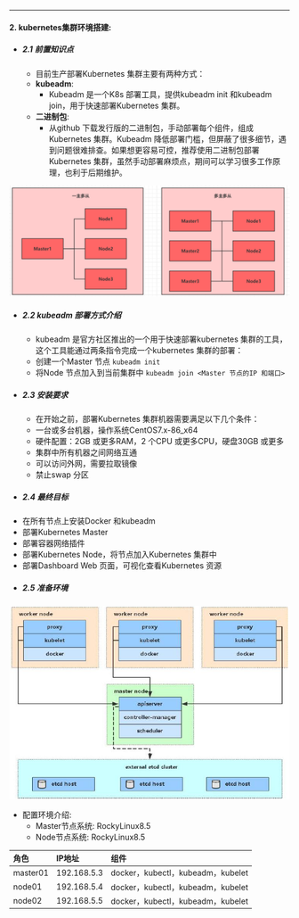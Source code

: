 ---
#### 2. kubernetes集群环境搭建:
+ ##### 2.1 前置知识点
  - 目前生产部署Kubernetes 集群主要有两种方式：
  - **kubeadm**:
    - Kubeadm 是一个K8s 部署工具，提供kubeadm init 和kubeadm join，用于快速部署Kubernetes 集群。
  - **二进制包**:
    - 从github 下载发行版的二进制包，手动部署每个组件，组成Kubernetes 集群。Kubeadm 降低部署门槛，但屏蔽了很多细节，遇到问题很难排查。如果想更容易可控，推荐使用二进制包部署Kubernetes 集群，虽然手动部署麻烦点，期间可以学习很多工作原理，也利于后期维护。

![pics1](../pics/image-20200404094800622.png)

+ ##### 2.2 kubeadm 部署方式介绍
  - kubeadm 是官方社区推出的一个用于快速部署kubernetes 集群的工具，这个工具能通过两条指令完成一个kubernetes 集群的部署：
  - 创建一个Master 节点 `kubeadm init`
  - 将Node 节点加入到当前集群中 `kubeadm join <Master 节点的IP 和端口>`

+ ##### 2.3 安装要求
  - 在开始之前，部署Kubernetes 集群机器需要满足以下几个条件：
   - 一台或多台机器，操作系统CentOS7.x-86_x64
   - 硬件配置：2GB 或更多RAM，2 个CPU 或更多CPU，硬盘30GB 或更多
   - 集群中所有机器之间网络互通
   - 可以访问外网，需要拉取镜像
   - 禁止swap 分区

+ ##### 2.4 最终目标
 - 在所有节点上安装Docker 和kubeadm
 - 部署Kubernetes Master
 - 部署容器网络插件
 - 部署Kubernetes Node，将节点加入Kubernetes 集群中
 - 部署Dashboard Web 页面，可视化查看Kubernetes 资源
 
+ ##### 2.5 准备环境
![pics2](../pics/image-20210609000002940.png)

 - 配置环境介绍:
    - Master节点系统: RockyLinux8.5
    - Node节点系统: RockyLinux8.5

| 角色     | IP地址      | 组件                              |
| :------- | :---------- | :-------------------------------- |
| master01 | 192.168.5.3 | docker，kubectl，kubeadm，kubelet |
| node01   | 192.168.5.4 | docker，kubectl，kubeadm，kubelet |
| node02   | 192.168.5.5 | docker，kubectl，kubeadm，kubelet |
 
